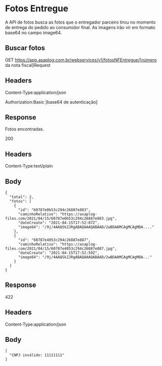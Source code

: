 # Fotos Entregue

A API de fotos busca as fotos que o entregador parceiro tirou no momento de entrega do pedido ao consumidor final. As imagens irão vir em formato base64 no campo image64.

## Buscar fotos

GET https://app.asaplog.com.br/webservices/v1/fotosNFEntregue/[número da nota fiscal]Request

## Headers

Content-Type:application/json

Authorization:Basic [base64 de autenticação]

## Response

Fotos encontradas.

200

## Headers

Content-Type:text/plain

## Body

```
{
  "total": 2,
  "fotos": [
    {
      "id": "60787e0b53c294c26887e883",
      "caminhoRelativo": "https://asaplog-files.com/2021/04/15/60787e0b53c294c26887e883.jpg",
      "dateCreate": "2021-04-15T17:52:07Z",
      "image64": "/9j/4AAQSkZJRgABAQAAAQABAAD/2wBDAAMCAgMCAgMDA...."
    },
    {
      "id": "60787e4053c294c26887e887",
      "caminhoRelativo": "https://asaplog-files.com/2021/04/15/60787e4053c294c26887e887.jpg",
      "dateCreate": "2021-04-15T17:52:59Z",
      "image64": "/9j/4AAQSkZJRgABAQAAAQABAAD/2wBDAAMCAgMCAgMDA..."
    }
  ]
}
```

## Response

422

## Headers

Content-Type:application/json

## Body

```
[
  "CNPJ inválido: 11111111"
]
```
